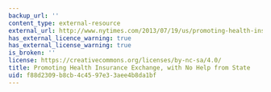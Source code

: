 ```yaml
---
backup_url: ''
content_type: external-resource
external_url: http://www.nytimes.com/2013/07/19/us/promoting-health-insurance-exchange-with-no-help-from-state.html
has_external_licence_warning: true
has_external_license_warning: true
is_broken: ''
license: https://creativecommons.org/licenses/by-nc-sa/4.0/
title: Promoting Health Insurance Exchange, with No Help from State
uid: f88d2309-b8cb-4c45-97e3-3aee4b8da1bf
---
```

